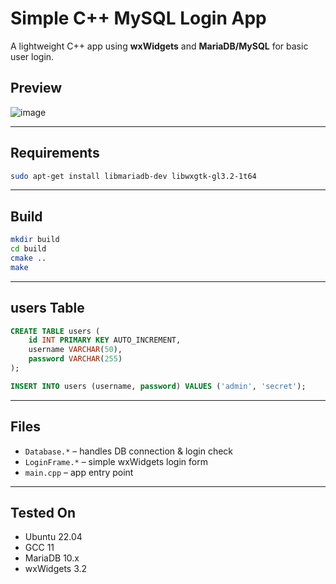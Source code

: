 # Simple C++ MySQL Login App

A lightweight C++ app using **wxWidgets** and **MariaDB/MySQL** for basic user login.


## Preview

![image](https://github.com/user-attachments/assets/e5ca98c7-dfe4-4934-a592-6e9a28dd9280)



---

## Requirements

```bash
sudo apt-get install libmariadb-dev libwxgtk-gl3.2-1t64
```

---

## Build

```bash
mkdir build
cd build
cmake ..
make
```

---

## users Table

```sql
CREATE TABLE users (
    id INT PRIMARY KEY AUTO_INCREMENT,
    username VARCHAR(50),
    password VARCHAR(255)
);

INSERT INTO users (username, password) VALUES ('admin', 'secret');
```

---

## Files

- `Database.*` – handles DB connection & login check  
- `LoginFrame.*` – simple wxWidgets login form  
- `main.cpp` – app entry point  

---

## Tested On

- Ubuntu 22.04  
- GCC 11  
- MariaDB 10.x  
- wxWidgets 3.2  
